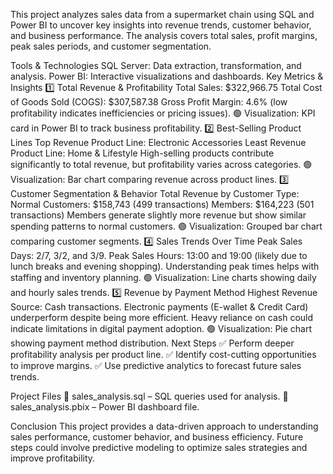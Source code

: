 This project analyzes sales data from a supermarket chain using SQL and Power BI to uncover key insights into revenue trends, customer behavior, and business performance. The analysis covers total sales, profit margins, peak sales periods, and customer segmentation.

Tools & Technologies
SQL Server: Data extraction, transformation, and analysis.
Power BI: Interactive visualizations and dashboards.
Key Metrics & Insights
1️⃣ Total Revenue & Profitability
Total Sales: $322,966.75
Total Cost of Goods Sold (COGS): $307,587.38
Gross Profit Margin: 4.6% (low profitability indicates inefficiencies or pricing issues).
🟢 Visualization: KPI card in Power BI to track business profitability.
2️⃣ Best-Selling Product Lines
Top Revenue Product Line: Electronic Accessories
Least Revenue Product Line: Home & Lifestyle
High-selling products contribute significantly to total revenue, but profitability varies across categories.
🟢 Visualization: Bar chart comparing revenue across product lines.
3️⃣ Customer Segmentation & Behavior
Total Revenue by Customer Type:
Normal Customers: $158,743 (499 transactions)
Members: $164,223 (501 transactions)
Members generate slightly more revenue but show similar spending patterns to normal customers.
🟢 Visualization: Grouped bar chart comparing customer segments.
4️⃣ Sales Trends Over Time
Peak Sales Days: 2/7, 3/2, and 3/9.
Peak Sales Hours: 13:00 and 19:00 (likely due to lunch breaks and evening shopping).
Understanding peak times helps with staffing and inventory planning.
🟢 Visualization: Line charts showing daily and hourly sales trends.
5️⃣ Revenue by Payment Method
Highest Revenue Source: Cash transactions.
Electronic payments (E-wallet & Credit Card) underperform despite being more efficient.
Heavy reliance on cash could indicate limitations in digital payment adoption.
🟢 Visualization: Pie chart showing payment method distribution.
Next Steps
✅ Perform deeper profitability analysis per product line.
✅ Identify cost-cutting opportunities to improve margins.
✅ Use predictive analytics to forecast future sales trends.

Project Files
📂 sales_analysis.sql – SQL queries used for analysis.
📂 sales_analysis.pbix – Power BI dashboard file.

Conclusion
This project provides a data-driven approach to understanding sales performance, customer behavior, and business efficiency. Future steps could involve predictive modeling to optimize sales strategies and improve profitability.
